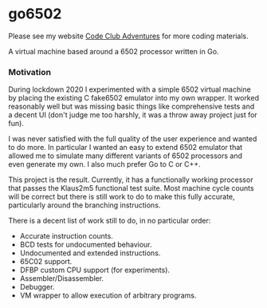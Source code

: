 # go6502

Please see my website [Code Club Adventures](http://codeclubadventures.com/) for more coding materials.

A virtual machine based around a 6502 processor written in Go.

### Motivation

During lockdown 2020 I experimented with a simple 6502 virtual machine
by placing the existing C fake6502 emulator into my own wrapper. It
worked reasonably well but was missing basic things like comprehensive 
tests and a decent UI (don't judge me too harshly, it was a throw away
project just for fun). 

I was never satisfied with the full quality of the user experience and 
wanted to do more. In particular I wanted an easy to extend 6502 emulator
that allowed me to simulate many different variants of 6502 processors
and even generate my own. I also much prefer Go to C or C++.

This project is the result. Currently, it has a functionally working
processor that passes the Klaus2m5 functional test suite. Most machine
cycle counts will be correct but there is still work to do to make this
fully accurate, particularly around the branching instructions.

There is a decent list of work still to do, in no particular order:
* Accurate instruction counts.
* BCD tests for undocumented behaviour.
* Undocumented and extended instructions.
* 65C02 support.
* DFBP custom CPU support (for experiments).
* Assembler/Disassembler.
* Debugger.
* VM wrapper to allow execution of arbitrary programs.
